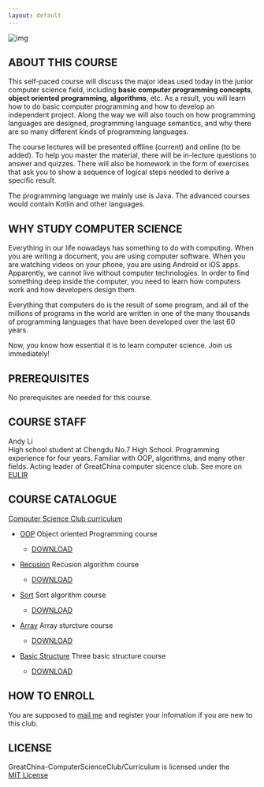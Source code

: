 ```yaml
---
layout: default
---
```

![img](http://img2.ph.126.net/vqiNHd7ODCMVWOOgNRopTA==/6608226511145252294.jpg)
## ABOUT THIS COURSE
This self-paced course will discuss the major ideas used today in the junior computer science field, including **basic computer programming concepts**, **object oriented programming**, **algorithms**, etc. As a result, you will learn how to do basic computer programming and how to develop an independent project. Along the way we will also touch on how programming languages are designed, programming language semantics, and why there are so many different kinds of programming languages.  

The course lectures will be presented offline (current) and online (to be added). To help you master the material, there will be in-lecture questions to answer and quizzes. There will also be homework in the form of exercises that ask you to show a sequence of logical steps needed to derive a specific result.  

The programming language we mainly use is Java. The advanced courses would contain Kotlin and other languages.  

## WHY STUDY COMPUTER SCIENCE
Everything in our life nowadays has something to do with computing. When you are writing a document, you are using computer software. When you are watching videos on your phone, you are using Android or iOS apps. Apparently, we cannot live without computer technologies. In order to find something deep inside the computer, you need to learn how computers work and how developers design them.

Everything that computers do is the result of some program, and all of the millions of programs in the world are written in one of the many thousands of programming languages that have been developed over the last 60 years.

Now, you know how essential it is to learn computer science. Join us immediately!

## PREREQUISITES
No prerequisites are needed for this course.

## COURSE STAFF
Andy Li  
High school student at Chengdu No.7 High School. Programming experience for four years. Familiar with OOP, algorithms, and many other fields. Acting leader of GreatChina computer sicence club. See more on [EULIR](https://eulir.github.io/about/)  

## COURSE CATALOGUE
 [Computer Science Club curriculum](https://github.com/EULIR/Computer-Science-Club-curriculum)
 - [OOP](https://github.com/EULIR/Computer-Science-Club-curriculum/tree/master/OOP) Object oriented Programming course 
   - [DOWNLOAD](https://github.com/EULIR/Computer-Science-Club-curriculum/blob/master/OOP/OOP.zip?raw=true)
  
 - [Recusion](https://github.com/EULIR/Computer-Science-Club-curriculum/tree/master/Recusion) Recusion algorithm course
   - [DOWNLOAD](https://github.com/EULIR/Computer-Science-Club-curriculum/blob/master/Recusion/Recursion.zip?raw=true)
  
 - [Sort](https://github.com/EULIR/Computer-Science-Club-curriculum/tree/master/Sort) Sort algorithm course
   - [DOWNLOAD](https://github.com/EULIR/Computer-Science-Club-curriculum/blob/master/Sort/Sort.zip?raw=true)
  
 - [Array](https://github.com/EULIR/Computer-Science-Club-curriculum/tree/master/Array) Array sturcture course
   - [DOWNLOAD](https://github.com/EULIR/Computer-Science-Club-curriculum/blob/master/Array/Array.zip?raw=true)
  
 - [Basic Structure](https://github.com/EULIR/Computer-Science-Club-curriculum/tree/master/Basic%20Structure) Three basic structure course
   - [DOWNLOAD](https://github.com/EULIR/Computer-Science-Club-curriculum/blob/master/Basic%20Structure/Basic%20Structure.zip?raw=true)

## HOW TO ENROLL
You are supposed to [mail me](mailto:eulir_cs@163.com) and register your infomation if you are new to this club.

## LICENSE
GreatChina-ComputerScienceClub/Curriculum is licensed under the  
[MIT License](https://github.com/GreatChina-ComputerScienceClub/Curriculum/blob/master/LICENSE)

